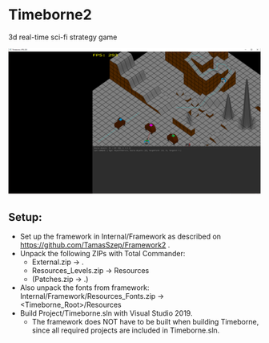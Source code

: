 # Timeborne2
3d real-time sci-fi strategy game

![GitHub Logo](/Documents/Milestones/git_image.png)
## Setup:
* Set up the framework in Internal/Framework as described on https://github.com/TamasSzep/Framework2 .
* Unpack the following ZIPs with Total Commander:
	* External.zip -> .
	* Resources_Levels.zip -> Resources
	* (Patches.zip -> .)
* Also unpack the fonts from framework: Internal/Framework/Resources_Fonts.zip -> <Timeborne_Root>/Resources
* Build Project/Timeborne.sln with Visual Studio 2019.
	* The framework does NOT have to be built when building Timeborne, since all required projects are included in Timeborne.sln.